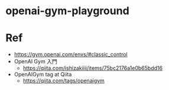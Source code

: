 # openai-gym-playground


# Ref
* https://gym.openai.com/envs/#classic_control
* OpenAI Gym 入門
   * https://qiita.com/ishizakiiii/items/75bc2176a1e0b65bdd16
* OpenAIGym tag at Qiita
   * https://qiita.com/tags/openaigym